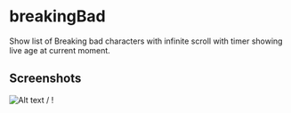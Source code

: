 # breakingBad

Show list of Breaking bad characters with infinite scroll with timer showing live age at current moment.

## Screenshots
![ Alt text](BreakingBad.gif) / ! [](BreakingBad.gif)